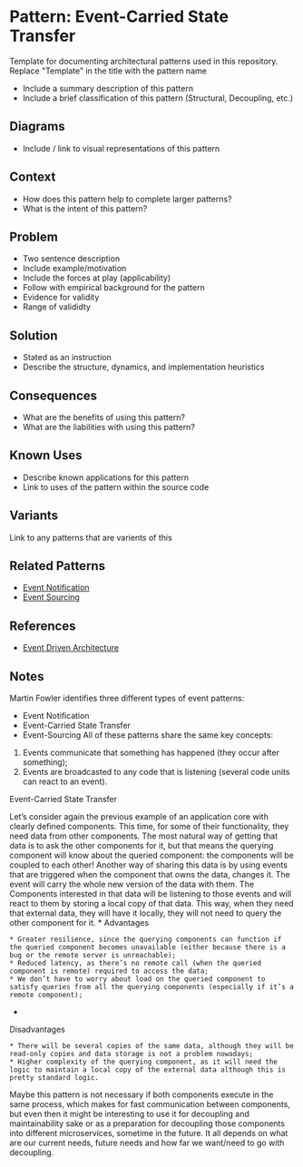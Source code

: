 # Pattern: Event-Carried State Transfer

Template for documenting architectural patterns used in this repository. Replace "Template" in the title with the pattern name

* Include a summary description of this pattern
* Include a brief classification of this pattern (Structural, Decoupling, etc.)

## Diagrams

* Include / link to visual representations of this pattern

## Context

* How does this pattern help to complete larger patterns?
* What is the intent of this pattern?

## Problem

* Two sentence description
* Include example/motivation
* Include the forces at play (applicability)
* Follow with empirical background for the pattern
* Evidence for validity
* Range of valididty

## Solution

* Stated as an instruction
* Describe the structure, dynamics, and implementation heuristics

## Consequences

* What are the benefits of using this pattern?
* What are the liabilities with using this pattern?

## Known Uses

* Describe known applications for this pattern
* Link to uses of the pattern within the source code

## Variants

Link to any patterns that are varients of this

## Related Patterns

* [Event Notification](event_notification.md)
* [Event Sourcing](event_sourcing.md)

## References

* [Event Driven Architecture](https://herbertograca.com/2017/10/05/event-driven-architecture/)

## Notes

Martin Fowler identifies three different types of event patterns:
* Event Notification
* Event-Carried State Transfer
* Event-Sourcing
All of these patterns share the same key concepts:
1. Events communicate that something has happened (they occur after something);
2. Events are broadcasted to any code that is listening (several code units can react to an event).


Event-Carried State Transfer

Let’s consider again the previous example of an application core with clearly defined components. This time, for some of their functionality, they need data from other components. The most natural way of getting that data is to ask the other components for it, but that means the querying component will know about the queried component: the components will be coupled to each other!
Another way of sharing this data is by using events that are triggered when the component that owns the data, changes it. The event will carry the whole new version of the data with them. The Components interested in that data will be listening to those events and will react to them by storing a local copy of that data. This way, when they need that external data, they will have it locally, they will not need to query the other component for it.
*
Advantages

    * Greater resilience, since the querying components can function if the queried component becomes unavailable (either because there is a bug or the remote server is unreachable);
    * Reduced latency, as there’s no remote call (when the queried component is remote) required to access the data;
    * We don’t have to worry about load on the queried component to satisfy queries from all the querying components (especially if it’s a remote component);
*
Disadvantages

    * There will be several copies of the same data, although they will be read-only copies and data storage is not a problem nowadays;
    * Higher complexity of the querying component, as it will need the logic to maintain a local copy of the external data although this is pretty standard logic.
Maybe this pattern is not necessary if both components execute in the same process, which makes for fast communication between components, but even then it might be interesting to use it for decoupling and maintainability sake or as a preparation for decoupling those components into different microservices, sometime in the future. It all depends on what are our current needs, future needs and how far we want/need to go with decoupling.
